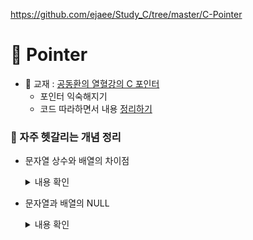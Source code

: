 https://github.com/ejaee/Study_C/tree/master/C-Pointer


# 📌 Pointer
* 📖 교재 : [공동환의 열혈강의 C 포인터](https://freelec.co.kr/lecture/%EC%97%B4%ED%98%88%EA%B0%95%EC%9D%98-c-%ED%8F%AC%EC%9D%B8%ED%84%B0/)
    * 포인터 익숙해지기
    * 코드 따라하면서 내용 [정리하기](https://github.com/Ejaeda/C_lang/tree/master/Pointer)


### 📌 자주 헷갈리는 개념 정리

-   문자열 상수와 배열의 차이점
    <details>
    <summary> 내용 확인 </summary>
    ```.c
    char *test = "abcdef";
    char test[] = "abcdef";
    ```

    "abcdef" 란?
    > 컴퓨터가 프로그램을 메모리에 로드할 때 읽기 전용 메모리에 로드되는 문자열 상수

    > abcdef 값을 저장하는 메모리의 주소 (문자열의 주소)

    문자열 상수 주소를 `포인터에 넣느냐` vs `배열에 넣느냐`
    
    - 포인터에 넣기
        ```.c
        char *test = "abcdef";
        ```

        문자열을 참조 할 수는 있지만 값을 바꾸지 못한다
        > 문자열이 저장된 메모리가 읽기 전용 메모리이기 때문

        > 원본을 그대로 가지온 격
        ```.c
        test[2] = 'x'; // error
        ```

    - 배열에 넣기
        ```.c
        char test[] = "abcdef";
        ```

        문자 배열을 문자열 상수 크기만큼 스택에 할당하고 내용을 동일하게 복사
        > 하나는 읽기 전용 메모리에, 하나는 스택에 각각 원본과 사본이 존재

        > 값을 변경할 수 있음
        ```.c
        test[2] = 'x';
        ```
    </details>


-   문자열과 배열의 NULL
    <details>
    <summary> 내용 확인 </summary>

    ```.c
    char string[13] = "hello world!";
    
    |h|e|l|l|o| |w|o|r|l|d| ! |NULL|
     0 1 2 3 4 5 6 7 8 9 10 11  12
    ```
    
    문자열은 마지막에 반드시 NULL을 넣어야 한다
    > 메모리 크기에 NULL의 자리를 반드시 포함

    문자들을 하나씩 대입하는 경우, 마지막에 반드시 널 문자를 채워야 한다
    > 널문자가 없다면 쓰레기 값을 문자열로 출력한다

    > `string[100]` 라면 `99개`의 문자를 저장할 수 있다
    
    ```.c
    int arr[100] = {}
    ```
    
    배열은 같은 타입의 변수가 여러개 필요한 경우에 사용한다
    > `arr[100]` 라면 `100개`를 저장할 수 있다
    </details>
    

